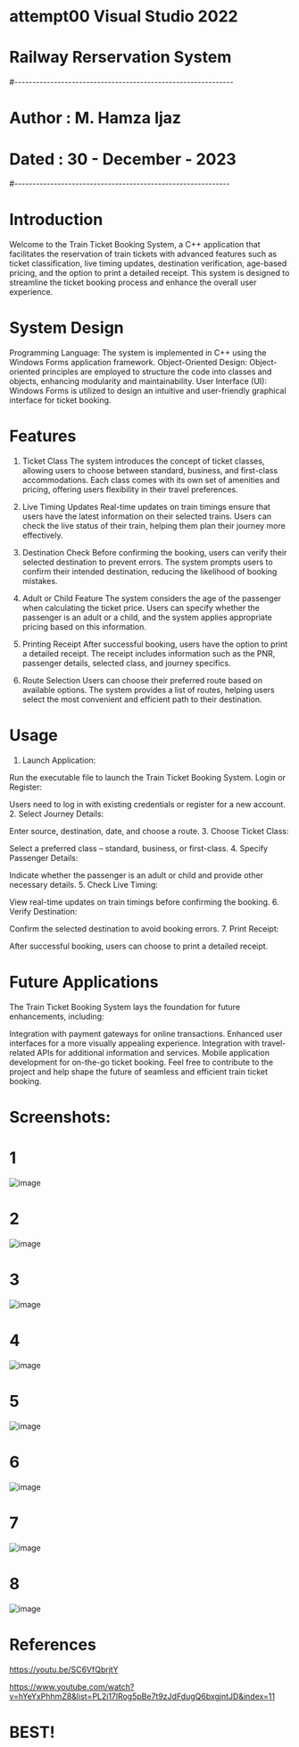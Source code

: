 # attempt00 Visual Studio 2022
# Railway Rerservation System

#-------------------------------------------------------------


#  Author :  M. Hamza Ijaz
#  Dated  :  30 - December - 2023

  
#------------------------------------------------------------ 


# Introduction
Welcome to the Train Ticket Booking System, a C++ application that facilitates the reservation of train tickets with advanced features such as ticket classification, live timing updates, destination verification, age-based pricing, and the option to print a detailed receipt. This system is designed to streamline the ticket booking process and enhance the overall user experience.

# System Design

Programming Language:
The system is implemented in C++ using the Windows Forms application framework.
Object-Oriented Design:
Object-oriented principles are employed to structure the code into classes and objects, enhancing modularity and maintainability.
User Interface (UI):
Windows Forms is utilized to design an intuitive and user-friendly graphical interface for ticket booking.

# Features

1. Ticket Class
The system introduces the concept of ticket classes, allowing users to choose between standard, business, and first-class accommodations.
Each class comes with its own set of amenities and pricing, offering users flexibility in their travel preferences.

3. Live Timing Updates
Real-time updates on train timings ensure that users have the latest information on their selected trains.
Users can check the live status of their train, helping them plan their journey more effectively.

5. Destination Check
Before confirming the booking, users can verify their selected destination to prevent errors.
The system prompts users to confirm their intended destination, reducing the likelihood of booking mistakes.

7. Adult or Child Feature
The system considers the age of the passenger when calculating the ticket price.
Users can specify whether the passenger is an adult or a child, and the system applies appropriate pricing based on this information.

9. Printing Receipt
After successful booking, users have the option to print a detailed receipt.
The receipt includes information such as the PNR, passenger details, selected class, and journey specifics.

11. Route Selection
Users can choose their preferred route based on available options.
The system provides a list of routes, helping users select the most convenient and efficient path to their destination.

# Usage

1. Launch Application:

Run the executable file to launch the Train Ticket Booking System.
Login or Register:

Users need to log in with existing credentials or register for a new account.
2. Select Journey Details:

Enter source, destination, date, and choose a route.
3. Choose Ticket Class:

Select a preferred class – standard, business, or first-class.
4. Specify Passenger Details:

Indicate whether the passenger is an adult or child and provide other necessary details.
5. Check Live Timing:

View real-time updates on train timings before confirming the booking.
6. Verify Destination:

Confirm the selected destination to avoid booking errors.
7. Print Receipt:

After successful booking, users can choose to print a detailed receipt.

# Future Applications

The Train Ticket Booking System lays the foundation for future enhancements, including:

Integration with payment gateways for online transactions.
Enhanced user interfaces for a more visually appealing experience.
Integration with travel-related APIs for additional information and services.
Mobile application development for on-the-go ticket booking.
Feel free to contribute to the project and help shape the future of seamless and efficient train ticket booking.

# Screenshots:

# 1

![image](https://github.com/noob-hamza-00/train_ticket/assets/153833119/a97ffd0a-6515-40d4-bea1-70d711f7e9ed)

# 2

![image](https://github.com/noob-hamza-00/train_ticket/assets/153833119/4c67f3cc-a8bb-49f8-a341-934cf3865fe0)

# 3

![image](https://github.com/noob-hamza-00/train_ticket/assets/153833119/52545d01-39cc-4bfe-afb8-45a074a97c3d)

# 4

![image](https://github.com/noob-hamza-00/train_ticket/assets/153833119/f3e837ab-27ca-4765-8500-176d97c1a03d)

# 5

![image](https://github.com/noob-hamza-00/train_ticket/assets/153833119/66d4188a-63ba-49f8-9671-37369f060f78)

# 6

![image](https://github.com/noob-hamza-00/train_ticket/assets/153833119/1bcb7447-b81d-4d47-94de-aa92078cde79)

# 7

![image](https://github.com/noob-hamza-00/train_ticket/assets/153833119/8a176e01-1d5d-454b-8c55-7539ad939fea)

# 8

![image](https://github.com/noob-hamza-00/train_ticket/assets/153833119/4b354bf4-09b4-4856-8094-442571f900b1)


# References

https://youtu.be/SC6VfQbrjtY

https://www.youtube.com/watch?v=hYeYxPhhmZ8&list=PL2i17lRog5pBe7t9zJdFdugQ6bxgjntJD&index=11

# BEST!








